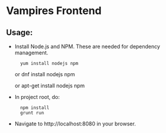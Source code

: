 # Vampires Frontend

## Usage:

* Install Node.js and NPM. These are needed for dependency management.

        yum install nodejs npm

    or
        dnf install nodejs npm

    or
        apt-get install nodejs npm


* In project root, do:

        npm install
        grunt run

* Navigate to http://localhost:8080 in your browser.
